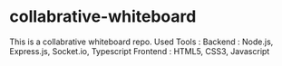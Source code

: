 # collabrative-whiteboard
This is a collabrative whiteboard repo.
Used Tools : 
Backend : Node.js, Express.js, Socket.io, Typescript
Frontend : HTML5, CSS3, Javascript
